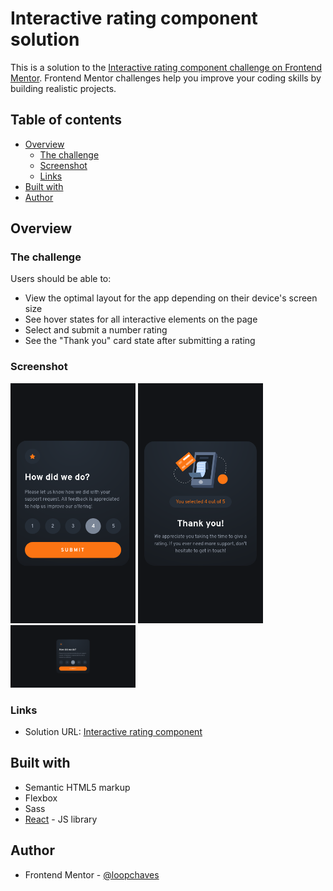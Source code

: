 # Interactive rating component solution

This is a solution to the [Interactive rating component challenge on Frontend Mentor](https://www.frontendmentor.io/challenges/interactive-rating-component-koxpeBUmI). Frontend Mentor challenges help you improve your coding skills by building realistic projects. 

## Table of contents

- [Overview](#overview)
  - [The challenge](#the-challenge)
  - [Screenshot](#screenshot)
  - [Links](#links)
- [Built with](#built-with)
- [Author](#author)

## Overview

### The challenge

Users should be able to:

- View the optimal layout for the app depending on their device's screen size
- See hover states for all interactive elements on the page
- Select and submit a number rating
- See the "Thank you" card state after submitting a rating

### Screenshot

<img src='https://github.com/loopchaves/challenges/blob/main/src/img/screenshots/interactive-rating-component0.png' width='200'>

<img src='https://github.com/loopchaves/challenges/blob/main/src/img/screenshots/interactive-rating-component1.png' width='200'>

<img src='https://github.com/loopchaves/challenges/blob/main/src/img/screenshots/interactive-rating-component2.png' width='200'>

### Links

- Solution URL: [Interactive rating component](https://loopchaves.github.io/challenges/solutions/interactive-rating-component)

## Built with

- Semantic HTML5 markup
- Flexbox
- Sass
- [React](https://reactjs.org/) - JS library

## Author

- Frontend Mentor - [@loopchaves](https://www.frontendmentor.io/profile/loopchaves)
